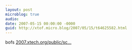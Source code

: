 ```yaml
---
layout: post
microblog: true
audio: 
date: 2007-05-15 00:00:00 -0000
guid: http://xtof.micro.blog/2007/05/15/t64625582.html
---
```

bofs [2007.xtech.org/public/sc...](http://2007.xtech.org/public/schedule/grid)
